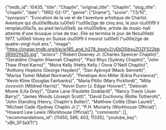 {"tmdb_id": 10435, "title": "Chaplin", "original_title": "Chaplin", "slug_title": "chaplin", "date": "1992-02-17", "genre": ["Drame"], "score": "7.5/10", "synopsis": "Evocation de la vie et de l'aventure artistique de Charlot. Aventure qui d\u00e9buta \u00e0 l'\u00e2ge de cinq ans, le jour o\u00f9 il rempla\u00e7a, au pied lev\u00e9, sa m\u00e8re, artiste de music-hall atteinte d'une brusque crise de trac. Elle se termina le jour de No\u00ebl 1977, \u00e0 Vevey en Suisse o\u00f9 il mourut \u00e0 l'\u00e2ge de quatre-vingt-huit ans.", "image": "https://image.tmdb.org/t/p/w185_and_h278_bestv2/yEbD5ibsuZOZF522bb3RXtOYg35.jpg", "actors": ["Robert Downey Jr. (Charles Spencer Chaplin)", "Geraldine Chaplin (Hannah Chaplin)", "Paul Rhys (Sydney Chaplin)", "John Thaw (Fred Karno)", "Moira Kelly (Hetty Kelly / Oona O'Neill Chaplin)", "Anthony Hopkins (George Hayden)", "Dan Aykroyd (Mack Sennett)", "Marisa Tomei (Mabel Normand)", "Penelope Ann Miller (Edna Purviance)", "Kevin Kline (Douglas Fairbanks)", "Maria Pitillo (Mary Pickford)", "Milla Jovovich (Mildred Harris)", "Kevin Dunn (J. Edgar Hoover)", "Deborah Moore (Lita Grey)", "Diane Lane (Paulette Goddard)", "Nancy Travis (Joan Barry)", "James Woods (Joseph Scott)", "David Duchovny (Rollie Totheroh)", "John Standing (Henry, Chaplin's Butler)", "Matthew Cottle (Stan Laurel)", "Michael Cade (Sydney Chaplin Jr.)", "P.H. Moriarty (Workhouse Official)", "Howard Lew Lewis (Workhouse Official)"], "comments": [], "recommandations_id": [11450, 586, 403, 11335], "youtube_key": "xBh_5F3aXTI"}